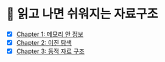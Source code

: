 # 📖 읽고 나면 쉬워지는 자료구조

- [x] [Chapter 1: 메모리 안 정보](./01_메모리_안_정보.md)
- [x] [Chapter 2: 이진 탐색](./02_이진_탐색.md)
- [x] [Chapter 3: 동적 자료 구조](./03_동적_자료_구조.md)
